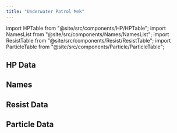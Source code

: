 ```yaml
---
title: "Underwater Patrol Mek"
---
```


import HPTable from "@site/src/components/HP/HPTable";
import NamesList from "@site/src/components/Names/NamesList";
import ResistTable from "@site/src/components/Resist/ResistTable";
import ParticleTable from "@site/src/components/Particle/ParticleTable";

## HP Data

<HPTable item_key="underwaterpatrolmek" data_src="enemy" />

## Names

<NamesList item_key="underwaterpatrolmek" data_src="enemy" />

## Resist Data

<ResistTable item_key="underwaterpatrolmek" data_src="enemy" />

## Particle Data

<ParticleTable item_key="underwaterpatrolmek" data_src="enemy" />